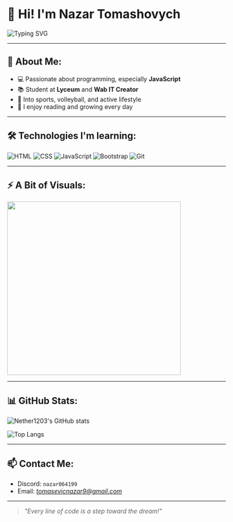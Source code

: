 # 👋 Hi! I'm Nazar Tomashovych

<img src="https://readme-typing-svg.herokuapp.com?font=Fira+Code&size=22&duration=3000&pause=500&center=true&vCenter=true&multiline=true&width=435&height=80&lines=Web+developer+in+the+making;I+love+coding+and+learning+new+things!" alt="Typing SVG" />

---

## 🧠 About Me:
- 💻 Passionate about programming, especially **JavaScript**
- 📚 Student at **Lyceum** and **Wab IT Creator**
- 🏐 Into sports, volleyball, and active lifestyle
- 📖 I enjoy reading and growing every day

---

## 🛠️ Technologies I'm learning:
![HTML](https://img.shields.io/badge/-HTML5-E34F26?logo=html5&logoColor=fff)
![CSS](https://img.shields.io/badge/-CSS3-1572B6?logo=css3&logoColor=fff)
![JavaScript](https://img.shields.io/badge/-JavaScript-F7DF1E?logo=javascript&logoColor=000)
![Bootstrap](https://img.shields.io/badge/-Bootstrap-7952B3?logo=bootstrap&logoColor=fff)
![Git](https://img.shields.io/badge/-Git-F05032?logo=git&logoColor=fff)

---

## ⚡ A Bit of Visuals:
<img src="https://media.giphy.com/media/qgQUggAC3Pfv687qPC/giphy.gif" width="400"/>

---

## 📊 GitHub Stats:
![Nether1203's GitHub stats](https://github-readme-stats.vercel.app/api?username=nether1203&show_icons=true&theme=tokyonight)

![Top Langs](https://github-readme-stats.vercel.app/api/top-langs/?username=nether1203&layout=compact&theme=tokyonight)

---

## 📫 Contact Me:
- Discord: `nazar064199`
- Email: *tomasevicnazar9@gmail.com*

---

> *"Every line of code is a step toward the dream!"*

